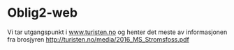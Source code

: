 # Oblig2-web
Vi tar utgangspunkt i www.turisten.no og henter det meste av informasjonen fra brosjyren http://turisten.no/media/2016_MS_Stromsfoss.pdf

